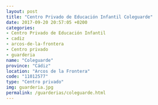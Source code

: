 ```yaml
---
layout: post
title: "Centro Privado de Educación Infantil Coleguarde"
date: 2017-09-20 20:57:05 +0200
categories:
- Centro Privado de Educación Infantil
- cadiz
- arcos-de-la-frontera
- Centro privado
- guarderia
name: "Coleguarde"
province: "Cádiz"
location: "Arcos de la Frontera"
code: "11012577"
type: "Centro privado"
img: guarderia.jpg
permalink: /guarderias/coleguarde.html
---
```

